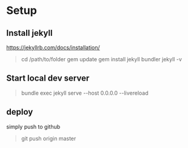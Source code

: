 # Setup
## Install jekyll
https://jekyllrb.com/docs/installation/
> cd /path/to/folder
> gem update
> gem install jekyll bundler
> jekyll -v

## Start local dev server
> bundle exec jekyll serve --host 0.0.0.0 --livereload


## deploy
simply push to github
> git push origin master